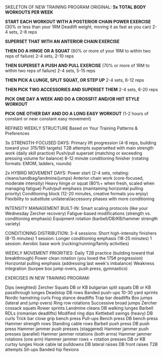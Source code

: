 
SKELETON OF NEW TRAINING PROGRAM ORIGINAL:
**5x TOTAL BODY WORKOUTS PER WEEK**

**START EACH WORKOUT WITH A POSTERIOR CHAIN POWER EXERCISE**
(30% or less than your 1RM Deadlift weight, moving it as fast as you can)
2-4 sets, 2-8 reps

**SUPERSET THAT WITH AN ANTERIOR CHAIN EXERCISE**

**THEN DO A HINGE OR A SQUAT**
(80% or more of your 1RM to within two reps of failure)
2-4 sets, 2-10 reps

**THEN SUPERSET A PUSH AND PULL EXERCISE**
(70% or more of 1RM to within two reps of failure)
2-4 sets, 5-15 reps

**THEN PICK A LUNGE, SPLIT SQUAT, OR STEP UP**
2-4 sets, 6-12 reps

**THEN PICK TWO ACCESSORIES AND SUPERSET THEM**
2-4 sets, 6-20 reps

**PICK ONE DAY A WEEK AND DO A CROSSFIT AND/OR HIIT STYLE WORKOUT**

**PICK ONE OTHER DAY AND DO A LONG EASY WORKOUT**
(1-2 hours of constant or near constant easy movement)

REFINED WEEKLY STRUCTURE
Based on Your Training Patterns & Preferences

3x STRENGTH-FOCUSED DAYS:
Primary lift progression (4-8 reps, building toward your 315/185 targets)
T2B attempts supersetted with main strength work (daily skill practice)
Push/pull superset (matching or exceeding pressing volume for balance)
8-12 minute conditioning finisher (rotating formats: EMOM, ladders, rounds)

2x HYBRID MOVEMENT DAYS:
Power start (2-4 sets, rotating: cleans/sandbag/landmine/jumps)
Anterior chain work (core-focused, moderate intensity)
Heavy hinge or squat (80%+ when fresh, scaled when managing fatigue)
Push/pull emphasis (maintaining horizontal pulling priority)
Conditioning block (12-20 minutes, creative formats you enjoy)
Flexibility to substitute unilateral/accessory phases with more conditioning

INTENSITY MANAGEMENT BUILT-IN:
Smart scaling protocols (like your Wednesday Zercher recovery)
Fatigue-based modifications (strength vs. conditioning emphasis)
Equipment rotation (barbell/DB/KB/hammer strength variety)

CONDITIONING DISTRIBUTION:
3-4 sessions: Short high-intensity finishers (8-15 minutes)
1 session: Longer conditioning emphasis (18-25 minutes)
1 session: Aerobic base work (rucking/running/family activities)

WEEKLY MOVEMENT PRIORITIES:
Daily T2B practice (building toward that breakthrough)
Power clean rotation (you loved the 175# progression)
Horizontal pulling emphasis (addressing last week's imbalance)
Weakness integration (burpee box jump-overs, push press, gymnastics)

EXERCISES IN NEW TRAINING PROGRAM:

Dips (weighted)
Zercher Squats
DB or KB bulgarian split squats
DB or KB passthrough lunges
Deadstop DB rows
Banded push-ups
10-30 yard sprints
Nordic hamstring curls
Frog stance deadlifts
Trap bar deadlifts
Box jumps (lateral and jump overs)
Ring row rotations
Successive broad jumps
Zercher cossack squats
Rower sprints
Landmine cleans
DB walking lunges
Barbell RDLs (romanian deadlifts)
Modified ring dips
Kettlebell swings (heavy)
DB curls
Trick bar close grip bench press
Pull-ups
Bench press
DB bench press
Hammer strength rows
Standing cable rows
Barbell push press
DB push press
Hammer jammer push presses (staggered)
Hammer jammer push presses (parallel)
Hammer jammer rotations (both arms)
Hammer jammer rotations (one arm)
Hammer jammer rows + rotation presses
DB or KB curtsy lunges
Hook cable lat pulldowns
DB lateral raises
DB front raises
T2B attempts
Sit-ups
Banded hip flexions

